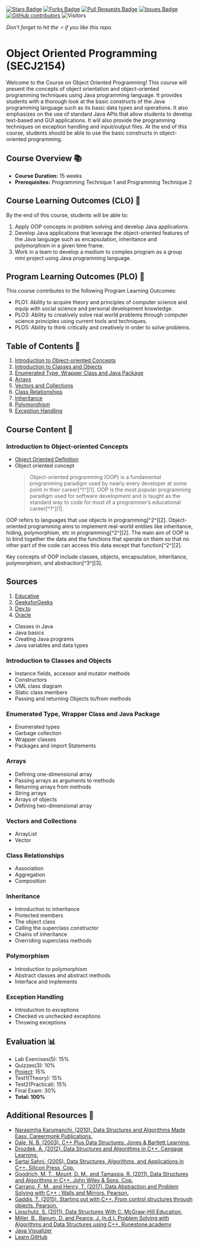 <a href="https://github.com/jjn7702/SECJ2154-OOP/stargazers"><img src="https://img.shields.io/github/stars/jjn7702/SECJ2154-OOP" alt="Stars Badge"/></a>
<a href="https://github.com/jjn7702/SECJ2154-OOP/network/members"><img src="https://img.shields.io/github/forks/jjn7702/SECJ2154-OOP" alt="Forks Badge"/></a>
<a href="https://github.com/jjn7702/SECJ2154-OOP/pulls"><img src="https://img.shields.io/github/issues-pr/jjn7702/SECJ2154-OOP" alt="Pull Requests Badge"/></a>
<a href="https://github.com/jjn7702/SECJ2154-OOP/issues"><img src="https://img.shields.io/github/issues/jjn7702/SECJ2154-OOP" alt="Issues Badge"/></a>
<a href="https://github.com/jjn7702/SECJ2154-OOP/graphs/contributors"><img alt="GitHub contributors" src="https://img.shields.io/github/contributors/jjn7702/SECJ2154-OOP?color=2b9348"></a>
![Visitors](https://api.visitorbadge.io/api/visitors?path=https%3A%2F%2Fgithub.com%2Fjjn7702%2FSECJ2154-OOP&labelColor=%23d9e3f0&countColor=%23697689&style=flat)

_Don't forget to hit the :star: if you like this repo._

# Object Oriented Programming (SECJ2154)

Welcome to the Course on Object Oriented Programming! This course will present the concepts of object orientation and object-oriented programming techniques using Java programming language. It provides students with a thorough look at the basic constructs of the Java programming language such as its basic data types and operations. It also emphasizes on the use of standard Java APIs that allow students to develop text-based and GUI applications. It will also provide the programming techniques on exception handling and input/output files. At the end of this course, students should be able to use the basic constructs in object-oriented programming.

## Course Overview 📚

- **Course Duration:** 15 weeks
- **Prerequisites:** Programming Technique 1 and Programming Technique 2

## Course Learning Outcomes (CLO) 🎯
By the end of this course, students will be able to:

1. Apply OOP concepts in problem solving and develop Java applications.
2. Develop Java applications that leverage the object-oriented features of the Java language such as encapsulation, inheritance and polymorphism in a given time frame.
3. Work in a team to develop a medium to complex program as a group mini project using Java programming language.

## Program Learning Outcomes (PLO) 🌟
This course contributes to the following Program Learning Outcomes:

- PLO1: Ability to acquire theory and principles of computer science and equip with social science and personal development knowledge.
- PLO3: Ability to creatively solve real world problems through computer science principles using current tools and techniques.
- PLO5: Ability to think critically and creatively in order to solve problems.

## Table of Contents 📑

1. [Introduction to Object-oriented Concepts](#introduction-to-object-oriented-concepts)
2. [Introduction to Classes and Objects](#introduction-to-classes-and-objects)
3. [Enumerated Type, Wrapper Class and Java Package](#enumerated-type-wrapper-class-and-java-package)
4. [Arrays](#arrays)
5. [Vectors and Collections](#vectors-and-collections)
6. [Class Relationships](#class-relationships)
7. [Inheritance](#inheritance)
8. [Polymorphism](#polymorphism)
9. [Exception Handling](#exception-handling)

## Course Content 📖

### Introduction to Object-oriented Concepts

- [Object Oriented Definition](https://www.educative.io/blog/object-oriented-programming)
- Object oriented concept
  > Object-oriented programming (OOP) is a fundamental programming paradigm used by nearly every developer at some point in their career[^1^][1]. OOP is the most popular programming paradigm used for software development and is taught as the standard way to code for most of a programmer’s educational career[^1^][1].

OOP refers to languages that use objects in programming[^2^][2]. Object-oriented programming aims to implement real-world entities like inheritance, hiding, polymorphism, etc in programming[^2^][2]. The main aim of OOP is to bind together the data and the functions that operate on them so that no other part of the code can access this data except that function[^2^][2].

Key concepts of OOP include classes, objects, encapsulation, inheritance, polymorphism, and abstraction[^3^][3].

## Sources

1. [Educative](https://www.educative.io/blog/object-oriented-programming)
2. [GeeksforGeeks](https://www.geeksforgeeks.org/introduction-of-object-oriented-programming/)
3. [Dev.to](https://dev.to/moustymainer/understanding-the-basics-and-key-concepts-of-object-oriented-programming-4dio)
4. [Oracle](https://docs.oracle.com/javase/tutorial/java/concepts/index.html)
   
- Classes in Java
- Java basics
- Creating Java programs
- Java variables and data types

### Introduction to Classes and Objects

- Instance fields, accessor and mutator methods
- Constructors
- UML class diagram
- Static class members
- Passing and returning Objects to/from methods

### Enumerated Type, Wrapper Class and Java Package

- Enumerated types
- Garbage collection
- Wrapper classes
- Packages and import Statements
  
### Arrays

- Defining one-dimensional array
- Passing arrays as arguments to methods
- Returning arrays from methods
- String arrays
- Arrays of objects
- Defining two-dimensional array

### Vectors and Collections

- ArrayList
- Vector

### Class Relationships

- Association
- Aggregation
- Composition

### Inheritance

- Introduction to inheritance
- Protected members
- The object class
- Calling the superclass constructor
- Chains of inheritance
- Overriding superclass methods

### Polymorphism

- Introduction to polymorphism
- Abstract classes and abstract methods
- Interface and implements

### Exception Handling

- Introduction to exceptions
- Checked vs unchecked exceptions
- Throwing exceptions

## Evaluation 📊

- Lab Exercises(5): 15%
- Quizzes(3): 10%
- [Project](./Submission): 15%
- Test1(Theory): 15%
- Test2(Practical): 15%
- Final Exam: 30%
- **Total: 100%**

## Additional Resources 🔗

- [Narasimha Karumanchi. (2010). Data Structures and Algorithms Made Easy. Careermonk Publications.‌](https://www.emgywomenscollege.ac.in/templateEditor/kcfinder/upload/files/algorithm%281%29.pdf)
- [Dale, N. B. (2003). C++ Plus Data Structures. Jones & Bartlett Learning.](https://cdn.preterhuman.net/texts/math/Data_Structure_And_Algorithms/C++%20Data%20Structures%203rd%20ed%20-%20Nell%20Dale.pdf)
- [Drozdek, A. (2012). Data Structures and Algorithms in C++. Cengage Learning.](http://www.pkt.edu.my/pdf_sys/home/pdf/65)
- [Sartaj Sahni. (2005). Data Structures, Algorithms, and Applications in C++. Silicon Press, Cop.](https://o6ucs.files.wordpress.com/2012/10/data-structures-algorithms-and-applications-in-c-by-sartraj-sahani.pdf)
- [Goodrich, M. T., Mount, D. M., and Tamassia, R. (2011). Data Structures and Algorithms in C++. John Wiley & Sons, Cop.‌](https://github.com/ashwani65/Algorithms-and-Data-Structures.pdf/blob/master/data-structures-and-algorithms-in-C%2B%2B.pdf)
- [Carrano, F. M., and Henry, T. (2017). Data Abstraction and Problem Solving with C++ : Walls and Mirrors. Pearson.](https://github.com/RyanYaNg7/cs32/blob/master/Data%20Abstraction%20%26%20Problem%20Solving%20with%20C%2B%2B%20Walls%20and%20Mirrors.pdf)
- [Gaddis, T. (2015). Starting out with C++. From control structures through objects. Pearson.‌](https://github.com/ystanev/Fundamentals-of-Programming/blob/master/Starting%20Out%20With%20C%2B%2B%20From%20Control%20Structures%20Through%20Objects%208th%20Edition.pdf)
- [Lipschutz, S. (2011). Data Structures With C. McGraw-Hill Education.‌](https://github.com/ahsan-habib-hstu/data-structure/blob/master/Data%20Structures%20With%20C%20-%20by%20schaum%20series_2.pdf)
- [Miller, B., Ranum, D. and Pearce, J. (n.d.). Problem Solving with Algorithms and Data Structures using C++. Runestone.academy‌](https://runestone.academy/ns/books/published/cppds/index.html)
- [Java Visualizer](https://cscircles.cemc.uwaterloo.ca/java_visualize/)
- [Learn GitHub](https://github.com/drshahizan/learn-github)
